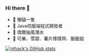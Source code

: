 ### Hi there 👋

- 🔭 懶貓一隻
- 🌱 Java伺服端程式開發者
- 👯 偶爾抽風潛水
- 🤔 可樂、雪碧、薯片樣樣齊、飯飯掂

[![nthack's GitHub stats](https://github-readme-stats.vercel.app/api?username=nthack)](https://github.com/anuraghazra/github-readme-stats)

